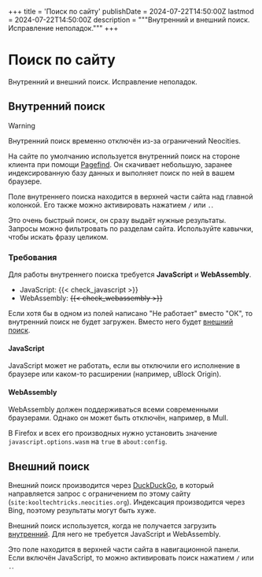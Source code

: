 +++
title = 'Поиск по сайту'
publishDate = 2024-07-22T14:50:00Z
lastmod = 2024-07-22T14:50:00Z
description = """Внутренний и внешний поиск. Исправление неполадок."""
+++

# Поиск по сайту

Внутренний и внешний поиск. Исправление неполадок.

## Внутренний поиск

> [!warning]
> Внутренний поиск временно отключён из-за ограничений Neocities.

На сайте по умолчанию используется внутренний поиск на стороне клиента при
помощи [Pagefind](https://pagefind.app). Он скачивает небольшую, заранее
индексированную базу данных и выполняет поиск по ней в вашем браузере.

Поле внутреннего поиска находится в верхней части сайта над главной колонкой.
Его также можно активировать нажатием `/` или `.`.

Это очень быстрый поиск, он сразу выдаёт нужные результаты. Запросы можно
фильтровать по разделам сайта. Используйте кавычки, чтобы искать фразу целиком.

### Требования

Для работы внутреннего поиска требуется **JavaScript** и **WebAssembly**.

- JavaScript: {{< check_javascript >}}
- WebAssembly: ~~{{< check_webassembly >}}~~

Если хотя бы в одном из полей написано "Не работает" вместо "ОК", то
внутренний поиск не будет загружен. Вместо него будет
[внешний поиск](#внешний-поиск).

#### JavaScript

JavaScript может не работать, если вы отключили его исполнение в браузере или
каком-то расширении (например, uBlock Origin).

#### WebAssembly

WebAssembly должен поддерживаться всеми современными браузерами. Однако он
может быть отключён, например, в Mull.

В Firefox и всех его производных нужно установить значение
`javascript.options.wasm` на `true` в `about:config`.

## Внешний поиск

Внешний поиск производится через [DuckDuckGo](/wiki/search-engines#duckduckgo),
в который направляется запрос с ограничением по этому сайту
(`site:kooltechtricks.neocities.org`). Индексация производится через Bing,
поэтому результаты могут быть хуже.

Внешний поиск используется, когда не получается загрузить
[внутренний](#внутренний-поиск). Для него не требуется JavaScript и WebAssembly.

Это поле находится в верхней части сайта в навигационной панели. Если включён
JavaScript, то можно активировать поиск нажатием `/` или `.`.
